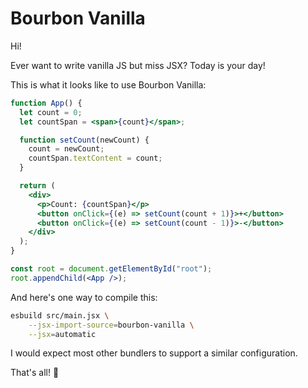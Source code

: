 # Bourbon Vanilla

Hi!

Ever want to write vanilla JS but miss JSX? Today is your day!

This is what it looks like to use Bourbon Vanilla:

```jsx
function App() {
  let count = 0;
  let countSpan = <span>{count}</span>;

  function setCount(newCount) {
    count = newCount;
    countSpan.textContent = count;
  }

  return (
    <div>
      <p>Count: {countSpan}</p>
      <button onClick={(e) => setCount(count + 1)}>+</button>
      <button onClick={(e) => setCount(count - 1)}>-</button>
    </div>
  );
}

const root = document.getElementById("root");
root.appendChild(<App />);
```

And here's one way to compile this:

```bash
esbuild src/main.jsx \
    --jsx-import-source=bourbon-vanilla \
    --jsx=automatic
```

I would expect most other bundlers to support a similar configuration.

That's all! 🥳
